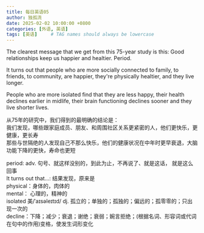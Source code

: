 ```yaml
---
title: 每日英语05
author: 独孤流
date: 2025-02-02 10:00:00 +0800
categories: [外语, 英语]
tags: [英语]     # TAG names should always be lowercase
---
```


The clearest message that we get from this 75-year study is this: Good relationships keep us happier and healtier. Period.

It turns out that people who are more socially connected to family, to friends, to community, are happier, they're physically healtier, and they live longer.

People who are more isolated find that they are less happy, their health declines earlier in midlife, their brain functioning declines sooner and they live shorter lives.

从75年的研究中，我们得到的最明确的结论是：\
我们发现，哪些跟家庭成员、朋友、和周围社区关系更紧密的人，他们更快乐，更健康，更长寿\
那些与世隔绝的人发现自己不那么快乐，他们的健康状况在中年时更早衰退，大脑功能下降的更快，寿命也更短


period: adv. 句号、就这样没别的，到此为止，不再说了、就是这话， 就是这么回事\
It turns out that...: 结果发现，原来是\
physical：身体的，肉体的\
mental： 心理的，精神的\
isolated 美/ˈaɪsəleɪtɪd/ dj. 孤立的；单独的；孤独的；偏远的；孤零零的；只出现一次的\
decline：下降；减少；衰退；谢绝；衰弱；婉言拒绝；(根据名词、形容词或代词在句中的作用)变格，使发生词形变化